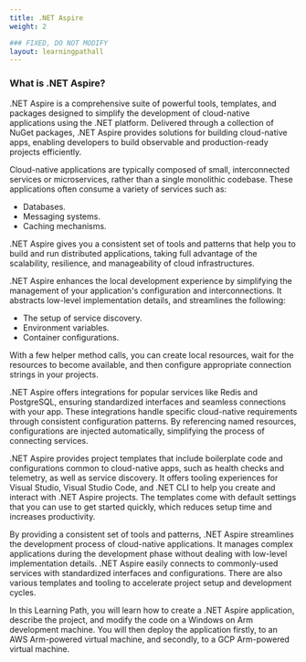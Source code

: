 ```yaml
---
title: .NET Aspire
weight: 2

### FIXED, DO NOT MODIFY
layout: learningpathall
---
```


### What is .NET Aspire?
.NET Aspire is a comprehensive suite of powerful tools, templates, and packages designed to simplify the development of cloud-native applications using the .NET platform. Delivered through a collection of NuGet packages, .NET Aspire provides solutions for building cloud-native apps, enabling developers to build observable and production-ready projects efficiently.

Cloud-native applications are typically composed of small, interconnected services or microservices, rather than a single monolithic codebase. These applications often consume a variety of services such as:

* Databases.
* Messaging systems.
* Caching mechanisms. 

.NET Aspire gives you a consistent set of tools and patterns that help you to build and run distributed applications, taking full advantage of the scalability, resilience, and manageability of cloud infrastructures.

.NET Aspire enhances the local development experience by simplifying the management of your application's configuration and interconnections. It abstracts low-level implementation details, and streamlines the following:

* The setup of service discovery.
* Environment variables.
* Container configurations. 

With a few helper method calls, you can create local resources, wait for the resources to become available, and then configure appropriate connection strings in your projects.

.NET Aspire offers integrations for popular services like Redis and PostgreSQL, ensuring standardized interfaces and seamless connections with your app. These integrations handle specific cloud-native requirements through consistent configuration patterns. By referencing named resources, configurations are injected automatically, simplifying the process of connecting services.

.NET Aspire provides project templates that include boilerplate code and configurations common to cloud-native apps, such as health checks and telemetry, as well as service discovery. It offers tooling experiences for Visual Studio, Visual Studio Code, and .NET CLI to help you create and interact with .NET Aspire projects. The templates come with default settings that you can use to get started quickly, which reduces setup time and increases productivity.

By providing a consistent set of tools and patterns, .NET Aspire streamlines the development process of cloud-native applications. It manages complex applications during the development phase without dealing with low-level implementation details. .NET Aspire easily connects to commonly-used services with standardized interfaces and configurations. There are also various templates and tooling to accelerate project setup and development cycles.

In this Learning Path, you will learn how to create a .NET Aspire application, describe the project, and modify the code on a Windows on Arm development machine. You will then deploy the application firstly, to an AWS Arm-powered virtual machine, and secondly, to a GCP Arm-powered virtual machine.

